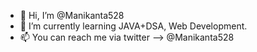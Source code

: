 - 👋 Hi, I’m @Manikanta528
- 🌱 I’m currently learning JAVA+DSA, Web Development.
- 📫 You can reach me via twitter --> @Manikanta528


